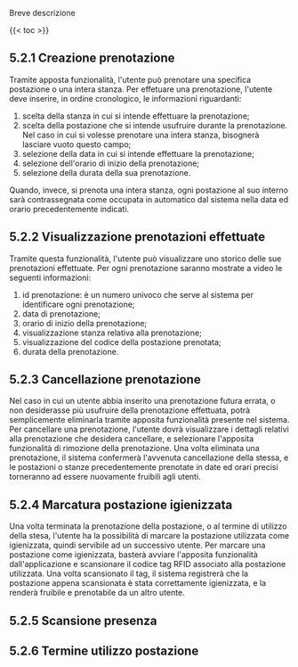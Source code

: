 Breve descrizione

{{< toc >}}

## 5.2.1 Creazione prenotazione
Tramite apposta funzionalità, l'utente può prenotare una specifica postazione o una intera stanza.
Per effetuare una prenotazione, l'utente deve inserire, in ordine cronologico, le informazioni riguardanti:
1. scelta della stanza in cui si intende effettuare la prenotazione;
2. scelta della postazione che si intende usufruire durante la prenotazione. Nel caso in cui si volesse prenotare una intera stanza, bisognerà lasciare vuoto questo campo;
3. selezione della data in cui si intende effettuare la prenotazione;
4. selezione dell'orario di inizio della prenotazione;
5. selezione della durata della sua prenotazione.

Quando, invece, si prenota una intera stanza, ogni postazione al suo interno sarà contrassegnata come occupata in automatico dal sistema nella data ed orario precedentemente indicati.


## 5.2.2 Visualizzazione prenotazioni effettuate
Tramite questa funzionalità, l'utente può visualizzare uno storico delle sue prenotazioni effettuate.
Per ogni prenotazione saranno mostrate a video le seguenti informazioni:
1. id prenotazione: è un numero univoco che serve al sistema per identificare ogni prenotazione;
2. data di prenotazione;
3. orario di inizio della prenotazione;
4. visualizzazione stanza relativa alla prenotazione;
5. visualizzazione del codice della postazione prenotata;
6. durata della prenotazione.

## 5.2.3 Cancellazione prenotazione
Nel caso in cui un utente abbia inserito una prenotazione futura errata, o non desiderasse più usufruire della prenotazione effettuata, potrà semplicemente eliminarla tramite apposita funzionalità presente nel sistema.
Per cancellare una prenotazione, l'utente dovrà visualizzare i dettagli relativi alla prenotazione che desidera cancellare, e selezionare l'apposita funzionalità di rimozione della prenotazione.
Una volta eliminata una prenotazione, il sistema confermerà l'avvenuta cancellazione della stessa, e le postazioni o stanze precedentemente prenotate in date ed orari precisi torneranno ad essere nuovamente fruibili agli utenti.

## 5.2.4 Marcatura postazione igienizzata
Una volta terminata la prenotazione della postazione, o al termine di utilizzo della stesa, l'utente ha la possibilità di marcare la postazione utilizzata come igienizzata, quindi servibile ad un successivo utente. 
Per marcare una postazione come igienizzata, basterà avviare l'apposita funzionalità dall'applicazione e scansionare il codice tag RFID associato alla postazione utilizzata.
Una volta scansionato il tag, il sistema registrerà che la postazione appena scansionata è stata correttamente igienizzata, e la renderà fruibile e prenotabile da un altro utente.

## 5.2.5 Scansione presenza

## 5.2.6 Termine utilizzo postazione